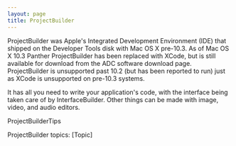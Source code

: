 ```yaml
---
layout: page
title: ProjectBuilder
---
```




ProjectBuilder was Apple's Integrated Development Environment (IDE) that shipped on the Developer Tools disk with Mac OS X pre-10.3. As of Mac OS X 10.3 Panther ProjectBuilder has been replaced with XCode, but is still available for download from the ADC software download page. ProjectBuilder is unsupported past 10.2 (but has been reported to run) just as XCode is unsupported on pre-10.3 systems.

It has all you need to write your application's code, with the interface being taken care of by InterfaceBuilder. Other things can be made with image, video, and audio editors.

ProjectBuilderTips

ProjectBuilder topics: 
[Topic]

